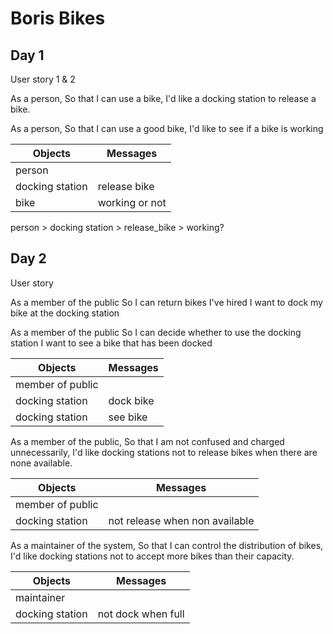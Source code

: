 # Boris Bikes

## Day 1

User story 1 & 2

As a person,
So that I can use a bike,
I'd like a docking station to release a bike.

As a person,
So that I can use a good bike,
I'd like to see if a bike is working


| Objects          | Messages         |
|------------------|------------------|
| person           |                  |
| docking station  | release bike     |
| bike             | working or not   |


person > docking station > release_bike > working?

## Day 2

User story

As a member of the public
So I can return bikes I've hired
I want to dock my bike at the docking station

As a member of the public
So I can decide whether to use the docking station
I want to see a bike that has been docked

| Objects          | Messages         |
|------------------|------------------|
| member of public |                  |
| docking station  | dock bike        |
| docking station  | see bike         |

As a member of the public,
So that I am not confused and charged unnecessarily,
I'd like docking stations not to release bikes when there are none available.

| Objects          | Messages                       |
|------------------|--------------------------------|
| member of public |                                |
| docking station  | not release when non available |

As a maintainer of the system,
So that I can control the distribution of bikes,
I'd like docking stations not to accept more bikes than their capacity.

| Objects          | Messages                       |
|------------------|--------------------------------|
| maintainer       |                                |
| docking station  | not dock when full             |
